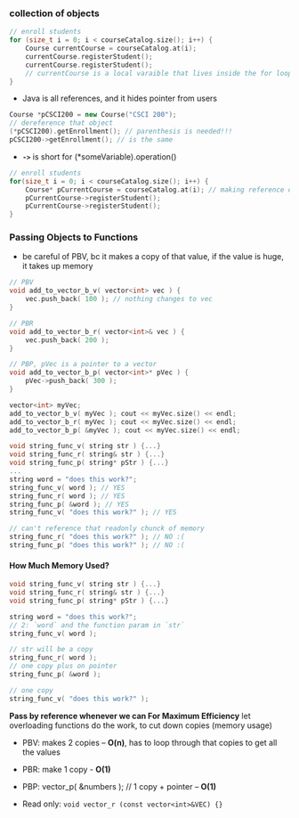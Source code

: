 ### collection of objects

```c++
// enroll students
for (size_t i = 0; i < courseCatalog.size(); i++) {
    Course currentCourse = courseCatalog.at(i);
    currentCourse.registerStudent();
    currentCourse.registerStudent();
    // currentCourse is a local varaible that lives inside the for loop, so the value of the actual vector courseCatalog doesn't change
}
```

- Java is all references, and it hides pointer from users

```c++
Course *pCSCI200 = new Course("CSCI 200");
// dereference that object
(*pCSCI200).getEnrollment(); // parenthesis is needed!!!
pCSCI200->getEnrollment(); // is the same

```

- **`->`** is short for (\*someVariable).operation()

```c++
// enroll students
for(size_t i = 0; i < courseCatalog.size(); i++) {
    Course* pCurrentCourse = courseCatalog.at(i); // making reference on the actual vector on the free store
    pCurrentCourse->registerStudent();
    pCurrentCourse->registerStudent();
}
```

### Passing Objects to Functions

- be careful of PBV, bc it makes a copy of that value, if the value is huge, it takes up memory

```c++
// PBV
void add_to_vector_b_v( vector<int> vec ) {
    vec.push_back( 100 ); // nothing changes to vec
}

// PBR
void add_to_vector_b_r( vector<int>& vec ) {
    vec.push_back( 200 );
}

// PBP, pVec is a pointer to a vector
void add_to_vector_b_p( vector<int>* pVec ) {
    pVec->push_back( 300 );
}

vector<int> myVec;
add_to_vector_b_v( myVec ); cout << myVec.size() << endl;
add_to_vector_b_r( myVec ); cout << myVec.size() << endl;
add_to_vector_b_p( &myVec ); cout << myVec.size() << endl;
```

```c++
void string_func_v( string str ) {...}
void string_func_r( string& str ) {...}
void string_func_p( string* pStr ) {...}
...
string word = "does this work?";
string_func_v( word ); // YES
string_func_r( word ); // YES
string_func_p( &word ); // YES
string_func_v( "does this work?" ); // YES

// can't reference that readonly chunck of memory
string_func_r( "does this work?" ); // NO :(
string_func_p( "does this work?" ); // NO :(
```

#### How Much Memory Used?

```c++
void string_func_v( string str ) {...}
void string_func_r( string& str ) {...}
void string_func_p( string* pStr ) {...}

string word = "does this work?";
// 2: `word` and the function param in `str`
string_func_v( word );

// str will be a copy
string_func_r( word );
// one copy plus on pointer
string_func_p( &word );

// one copy
string_func_v( "does this work?" );

```

**Pass by reference whenever we can For Maximum Efficiency**
let overloading functions do the work, to cut down copies (memory usage)

- PBV: makes 2 copies – **O(n)**, has to loop through that copies to get all the values
- PBR: make 1 copy - **O(1)**
- PBP: vector_p( &numbers ); // 1 copy + pointer – **O(1)**

- Read only: `void vector_r (const vector<int>&VEC) {}`
